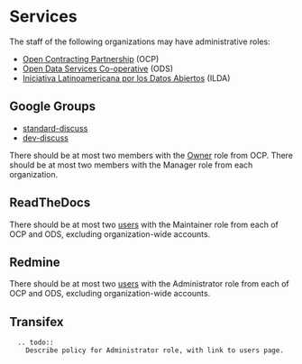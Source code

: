 # Services

The staff of the following organizations may have administrative roles:

* [Open Contracting Partnership](https://www.open-contracting.org/about/team/) (OCP)
* [Open Data Services Co-operative](http://opendataservices.coop) (ODS)
* [Iniciativa Latinoamericana por los Datos Abiertos](https://idatosabiertos.org/acerca-de-nosotros/) (ILDA)

## Google Groups

* [standard-discuss](https://groups.google.com/a/open-contracting.org/forum/#!forum/standard-discuss)
* [dev-discuss](https://groups.google.com/a/open-contracting.org/forum/#!forum/dev-discuss)

There should be at most two members with the [Owner](https://support.google.com/a/answer/167094?hl=en) role from OCP. There should be at most two members with the Manager role from each organization.

## ReadTheDocs

There should be at most two [users](https://readthedocs.org/dashboard/ocds-standard-development-handbook/users/) with the Maintainer role from each of OCP and ODS, excluding organization-wide accounts.

## Redmine

There should be at most two [users](https://crm.open-contracting.org/users) with the Administrator role from each of OCP and ODS, excluding organization-wide accounts.

## Transifex

```eval_rst
  .. todo::
    Describe policy for Administrator role, with link to users page.
```
